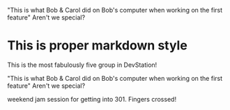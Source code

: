 
"This is what Bob & Carol did on Bob's computer when working on the first feature" Aren't we special?

# This is proper markdown style


This is the most fabulously five group in DevStation!

"This is what Bob & Carol did on Bob's computer when working on the first feature" Aren't we special?

weekend jam session for getting into 301. Fingers crossed!